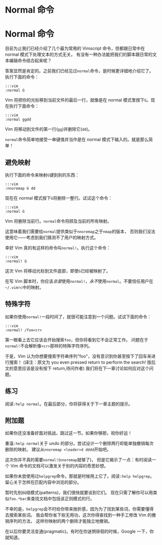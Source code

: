 # Normal 命令

# Normal 命令

目前为止我们已经介绍了几个最为常用的 Vimscript 命令，但都跟日常中在 normal 模式下处理文本的方式无关。 有没有一种办法能把我们的脚本跟日常的文本编辑命令结合起来呢？

答案显然是肯定的。之前我们已经见过`normal`命令，是时候更详细地介绍它了。 执行下面的命令：

```
:::vim
:normal G 
```

Vim 将把你的光标移到当前文件的最后一行，就像是在 normal 模式里按下`G`。现在执行下面命令：

```
:::vim
:normal ggdd 
```

Vim 将移动到文件的第一行(`gg`)并删除它(`dd`)。

`normal`命令简单地接受一串键值并当作是在 normal 模式下输入的。就是那么简单！

## 避免映射

执行下面的命令来映射`G`键到别的东西：

```
:::vim
:nnoremap G dd 
```

现在在 normal 模式按下`G`将删除一整行。试试这个命令：

```
:::vim
:normal G 
```

Vim 将删除当前行。`normal`命令将顾及当前的所有映射。

这意味着我们需要给`normal`提供类似于`nnoremap`之于`nmap`的版本， 否则我们没法使用它——考虑到我们猜测不了用户的映射方式。

幸好 Vim 真的有这样的命令叫`normal!`。执行这个命令：

```
:::vim
:normal! G 
```

这次 Vim 将移动光标到文件底部，即使`G`已经被映射了。

在写 Vim 脚本时，你应该*总是*使用`normal!`，*永不*使用`normal`。不要信任用户在`~/.vimrc`中的映射。

## 特殊字符

如果你使用`normal!`一段时间了，就很可能注意到一个问题。试试下面的命令：

```
:::vim
:normal! /foo<cr> 
```

第一眼看上去它应该会开始搜索`foo`，但你将看到它不会正常工作。 问题在于`normal!`不会解析像`<cr>`那样的特殊字符序列。

于是，Vim 认为你想要搜索字符串序列"foo<cr class="calibre19">"，没有意识到你甚至按下了回车来进行搜索！ (译注：原文为 you even pressed return to perform the search! 按后文的意思应该是没有按下 return,待问作者) 我们将在下一章讨论如何应对这个问题。</cr>

## 练习

阅读`:help normal`。在最后部分，你将获得关于下一章主题的提示。

## 附加题

如果你还没准备好面对挑战，跳过这一节。如果你够胆，祝你好运！

重温`:help normal`关于 undo 的部分。尝试设计一个删除两行却能单独撤销每次删除的映射。 建议从`nnoremap <leader>d dddd`开始吧。

这次你并不真的需要`normal!`(`nnoremap`就够了)， 但是它揭示了一点：有时阅读一个 Vim 命令的文档可以激发关于别的内容的奇思妙想。

如果你未尝使用过`helpgrep`命令，那就是时候用上它了。阅读`:help helpgrep`。 留心关于怎样在匹配内容中浏览的部分。

暂时先别纠结模式(patterns)，我们很快就要谈到它们。 现在只需了解你可以用类似`foo.*bar`来查找文档中包括该正则模式的行。

不幸的是，`helpgrep`会不时给你带来挫折感，因为为了找到某些词，你需要懂得去搜索某些词。 我会帮你省下些无用功，这次你得查找到一种手工修改 Vim 的撤销序列的方法， 这样你映射的两个删除才能独立地撤销。

在以后你要灵活变通(pragmatic)。有时在你迷惘徘徊的时候，Google 一下，你就知道。